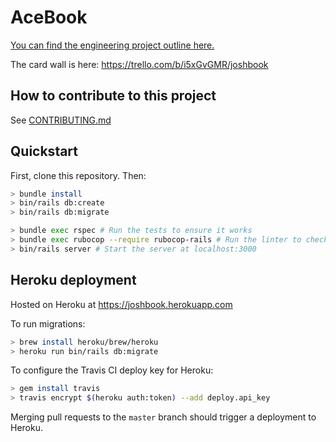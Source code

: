 # AceBook

[You can find the engineering project outline here.](https://github.com/makersacademy/course/tree/master/engineering_projects/rails)

The card wall is here: https://trello.com/b/i5xGvGMR/joshbook

## How to contribute to this project
See [CONTRIBUTING.md](CONTRIBUTING.md)

## Quickstart

First, clone this repository. Then:

```bash
> bundle install
> bin/rails db:create
> bin/rails db:migrate

> bundle exec rspec # Run the tests to ensure it works
> bundle exec rubocop --require rubocop-rails # Run the linter to check code style
> bin/rails server # Start the server at localhost:3000
```

## Heroku deployment

Hosted on Heroku at https://joshbook.herokuapp.com

To run migrations:
```bash
> brew install heroku/brew/heroku
> heroku run bin/rails db:migrate
```

To configure the Travis CI deploy key for Heroku:
```bash
> gem install travis
> travis encrypt $(heroku auth:token) --add deploy.api_key
```

Merging pull requests to the `master` branch should trigger a deployment to Heroku.
